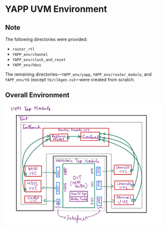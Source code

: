 # YAPP UVM Environment  

## Note

The following directories were provided:  
- `router_rtl`  
- `YAPP_env/channel`  
- `YAPP_env/clock_and_reset`  
- `YAPP_env/hbus`  

The remaining directories—`YAPP_env/yapp`, `YAPP_env/router_module`, and `YAPP_env/tb` (except `tb/clkgen.sv`)—were created from scratch.  

## Overall Environment

![YAPP UVM Environment](Environment_Diagram.jpg)  
